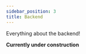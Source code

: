 ```yaml
---
sidebar_position: 3
title: Backend
---
```


Everything about the backend!

**Currently under construction**

<!-- ## Node/Express
- TBA -->